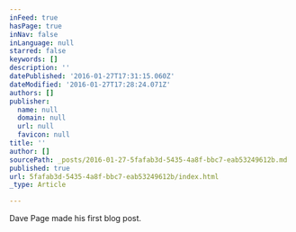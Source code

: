 ```yaml
---
inFeed: true
hasPage: true
inNav: false
inLanguage: null
starred: false
keywords: []
description: ''
datePublished: '2016-01-27T17:31:15.060Z'
dateModified: '2016-01-27T17:28:24.071Z'
authors: []
publisher:
  name: null
  domain: null
  url: null
  favicon: null
title: ''
author: []
sourcePath: _posts/2016-01-27-5fafab3d-5435-4a8f-bbc7-eab53249612b.md
published: true
url: 5fafab3d-5435-4a8f-bbc7-eab53249612b/index.html
_type: Article

---
```

Dave Page made his first blog post.